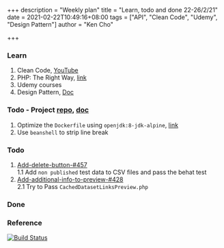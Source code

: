 +++
description = "Weekly plan"
title = "Learn, todo and done 22-26/2/21"
date = 2021-02-22T10:49:16+08:00
tags = ["API", "Clean Code", "Udemy", "Design Pattern"]
author = "Ken Cho"

+++  
### Learn
1. Clean Code, [YouTube](https://www.youtube.com/watch?v=7EmboKQH8lM)
2. PHP: The Right Way, [link](https://phptherightway.com/)
3. Udemy courses
4. Design Pattern, [Doc](https://designpatternsphp.readthedocs.io/en/latest/README.html)

### Todo - Project [repo](https://github.com/kencho51/mint_doi), [doc](https://docs.google.com/document/d/1CopK9e9QclOd91WRN1LREEBefMDb5cWoHiElj3IfKLc/edit#)
1. Optimize the `Dockerfile` using `openjdk:8-jdk-alpine`, [link](https://medium.com/@migueldoctor/how-to-create-a-custom-docker-image-with-jdk8-maven-and-gradle-ddc90f41cee4)
2. Use `beanshell` to strip line break  

### Todo
1. [Add-delete-button-#457](https://github.com/gigascience/gigadb-website/pull/503)  
    1.1 Add `non published` test data to CSV files and pass the behat test  
2. [Add-additional-info-to-preview-#428](https://github.com/gigascience/gigadb-website/pull/550)  
    2.1 Try to Pass `CachedDatasetLinksPreview.php`

### Done


### Reference


[![Build Status](https://travis-ci.com/kencho51/gigathing.svg?branch=master)](https://travis-ci.com/kencho51/gigathing)

